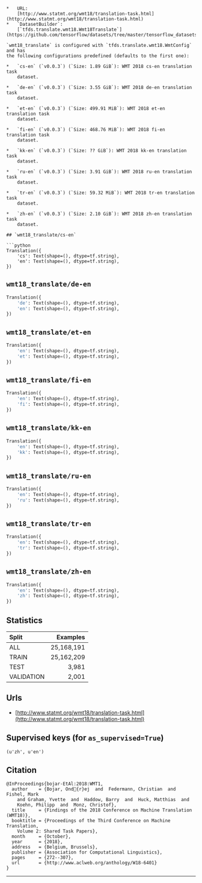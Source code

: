 <div itemscope itemtype="http://schema.org/Dataset">
  <div itemscope itemprop="includedInDataCatalog" itemtype="http://schema.org/DataCatalog">
    <meta itemprop="name" content="TensorFlow Datasets" />
  </div>
  <meta itemprop="name" content="wmt18_translate" />
  <meta itemprop="description" content="Translate dataset based on the data from statmt.org.

Versions exists for the different years using a combination of multiple data
sources. The base `wmt_translate` allows you to create your own config to choose
your own data/language pair by creating a custom `tfds.translate.wmt.WmtConfig`.

```
config = tfds.translate.wmt.WmtConfig(
    version=&quot;0.0.1&quot;,
    language_pair=(&quot;fr&quot;, &quot;de&quot;),
    subsets={
        tfds.Split.TRAIN: [&quot;commoncrawl_frde&quot;],
        tfds.Split.VALIDATION: [&quot;euelections_dev2019&quot;],
    },
)
builder = tfds.builder(&quot;wmt_translate&quot;, config=config)
```" />
  <meta itemprop="url" content="https://www.tensorflow.org/datasets/catalog/wmt18_translate" />
  <meta itemprop="sameAs" content="http://www.statmt.org/wmt18/translation-task.html" />
</div>

# `wmt18_translate`

Translate dataset based on the data from statmt.org.

Versions exists for the different years using a combination of multiple data
sources. The base `wmt_translate` allows you to create your own config to choose
your own data/language pair by creating a custom `tfds.translate.wmt.WmtConfig`.

```
config = tfds.translate.wmt.WmtConfig(
    version="0.0.1",
    language_pair=("fr", "de"),
    subsets={
        tfds.Split.TRAIN: ["commoncrawl_frde"],
        tfds.Split.VALIDATION: ["euelections_dev2019"],
    },
)
builder = tfds.builder("wmt_translate", config=config)
```

*   URL:
    [http://www.statmt.org/wmt18/translation-task.html](http://www.statmt.org/wmt18/translation-task.html)
*   `DatasetBuilder`:
    [`tfds.translate.wmt18.Wmt18Translate`](https://github.com/tensorflow/datasets/tree/master/tensorflow_datasets/translate/wmt18.py)

`wmt18_translate` is configured with `tfds.translate.wmt18.WmtConfig` and has
the following configurations predefined (defaults to the first one):

*   `cs-en` (`v0.0.3`) (`Size: 1.89 GiB`): WMT 2018 cs-en translation task
    dataset.

*   `de-en` (`v0.0.3`) (`Size: 3.55 GiB`): WMT 2018 de-en translation task
    dataset.

*   `et-en` (`v0.0.3`) (`Size: 499.91 MiB`): WMT 2018 et-en translation task
    dataset.

*   `fi-en` (`v0.0.3`) (`Size: 468.76 MiB`): WMT 2018 fi-en translation task
    dataset.

*   `kk-en` (`v0.0.3`) (`Size: ?? GiB`): WMT 2018 kk-en translation task
    dataset.

*   `ru-en` (`v0.0.3`) (`Size: 3.91 GiB`): WMT 2018 ru-en translation task
    dataset.

*   `tr-en` (`v0.0.3`) (`Size: 59.32 MiB`): WMT 2018 tr-en translation task
    dataset.

*   `zh-en` (`v0.0.3`) (`Size: 2.10 GiB`): WMT 2018 zh-en translation task
    dataset.

## `wmt18_translate/cs-en`

```python
Translation({
    'cs': Text(shape=(), dtype=tf.string),
    'en': Text(shape=(), dtype=tf.string),
})
```

## `wmt18_translate/de-en`

```python
Translation({
    'de': Text(shape=(), dtype=tf.string),
    'en': Text(shape=(), dtype=tf.string),
})
```

## `wmt18_translate/et-en`

```python
Translation({
    'en': Text(shape=(), dtype=tf.string),
    'et': Text(shape=(), dtype=tf.string),
})
```

## `wmt18_translate/fi-en`

```python
Translation({
    'en': Text(shape=(), dtype=tf.string),
    'fi': Text(shape=(), dtype=tf.string),
})
```

## `wmt18_translate/kk-en`

```python
Translation({
    'en': Text(shape=(), dtype=tf.string),
    'kk': Text(shape=(), dtype=tf.string),
})
```

## `wmt18_translate/ru-en`

```python
Translation({
    'en': Text(shape=(), dtype=tf.string),
    'ru': Text(shape=(), dtype=tf.string),
})
```

## `wmt18_translate/tr-en`

```python
Translation({
    'en': Text(shape=(), dtype=tf.string),
    'tr': Text(shape=(), dtype=tf.string),
})
```

## `wmt18_translate/zh-en`

```python
Translation({
    'en': Text(shape=(), dtype=tf.string),
    'zh': Text(shape=(), dtype=tf.string),
})
```

## Statistics

Split      | Examples
:--------- | ---------:
ALL        | 25,168,191
TRAIN      | 25,162,209
TEST       | 3,981
VALIDATION | 2,001

## Urls

*   [http://www.statmt.org/wmt18/translation-task.html](http://www.statmt.org/wmt18/translation-task.html)

## Supervised keys (for `as_supervised=True`)

`(u'zh', u'en')`

## Citation

```
@InProceedings{bojar-EtAl:2018:WMT1,
  author    = {Bojar, Ond{r}ej  and  Federmann, Christian  and  Fishel, Mark
    and Graham, Yvette  and  Haddow, Barry  and  Huck, Matthias  and
    Koehn, Philipp  and  Monz, Christof},
  title     = {Findings of the 2018 Conference on Machine Translation (WMT18)},
  booktitle = {Proceedings of the Third Conference on Machine Translation,
    Volume 2: Shared Task Papers},
  month     = {October},
  year      = {2018},
  address   = {Belgium, Brussels},
  publisher = {Association for Computational Linguistics},
  pages     = {272--307},
  url       = {http://www.aclweb.org/anthology/W18-6401}
}
```

--------------------------------------------------------------------------------
